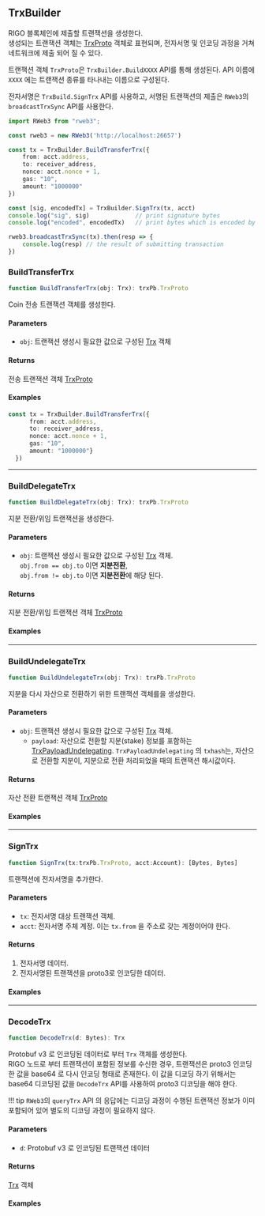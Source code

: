 ## TrxBuilder
RIGO 블록체인에 제출할 트랜잭션을 생성한다.  
생성되는 트랜잭션 객체는 [TrxProto](../internals/data.md#trxproto) 객체로 표현되며, 
전자서명 및 인코딩 과정을 거쳐 네트워크에 제출 되어 질 수 있다.

트랜잭션 객체 `TrxProto`은 `TrxBuilder.BuildXXXX` API를 통해 생성된다.
API 이름에 `XXXX` 에는 트랜잭션 종류를 타나내는 이름으로 구성된다.  

전자서명은 `TrxBuild.SignTrx` API를 사용하고, 
서명된 트랜잭션의 제출은 `RWeb3`의 `broadcastTrxSync` API를 사용한다.

```ts
import RWeb3 from "rweb3";

const rweb3 = new RWeb3('http://localhost:26657')

const tx = TrxBuilder.BuildTransferTrx({
    from: acct.address,
    to: receiver_address,
    nonce: acct.nonce + 1,
    gas: "10",
    amount: "1000000"
})

const [sig, encodedTx] = TrxBuilder.SignTrx(tx, acct)
console.log("sig", sig)             // print signature bytes
console.log("encoded", encodedTx)   // print bytes which is encoded by protobuf v3

rweb3.broadcastTrxSync(tx).then(resp => {
    console.log(resp) // the result of submitting transaction
})

```

### BuildTransferTrx
```ts
function BuildTransferTrx(obj: Trx): trxPb.TrxProto
```
Coin 전송 트랜잭션 객체를 생성한다.

#### Parameters
- `obj`: 트랜잭션 생성시 필요한 값으로 구성된 [Trx](../internals/data.md#trx) 객체

#### Returns
전송 트랜잭션 객체 [TrxProto](../internals/data.md#trxproto) 

#### Examples
```ts
const tx = TrxBuilder.BuildTransferTrx({
      from: acct.address,
      to: receiver_address,
      nonce: acct.nonce + 1,
      gas: "10",
      amount: "1000000"}
  })
```

---


### BuildDelegateTrx
```ts
function BuildDelegateTrx(obj: Trx): trxPb.TrxProto
```
지분 전환/위임 트랜잭션을 생성한다.

#### Parameters
- `obj`: 트랜잭션 생성시 필요한 값으로 구성된 [Trx](../internals/data.md#trx) 객체.  
  `obj.from == obj.to` 이면 **지분전환**,  
  `obj.from != obj.to` 이면 **지분전환**에 해당 된다.

#### Returns
지분 전환/위임 트랜잭션 객체 [TrxProto](../internals/data.md#trxproto)

#### Examples

---

### BuildUndelegateTrx
```ts
function BuildUndelegateTrx(obj: Trx): trxPb.TrxProto
```
지분을 다시 자산으로 전환하기 위한 트랜잭션 객체를을 생성한다.

#### Parameters
- `obj`: 트랜잭션 생성시 필요한 값으로 구성된 [Trx](../internals/data.md#trx) 객체.  
  - `payload`: 자산으로 전환할 지분(stake) 정보를 포함하는 [TrxPayloadUndelegating](../internals/data.md#trxpayloadundelegating).
  `TrxPayloadUndelegating` 의 `txhash`는, 자산으로 전환할 지분이, 지분으로 전환 처리되었을 때의 트랜잭션 해시값이다.

#### Returns
자산 전환 트랜잭션 객체 [TrxProto](../internals/data.md#trxproto)

#### Examples

---

### SignTrx
```ts
function SignTrx(tx:trxPb.TrxProto, acct:Account): [Bytes, Bytes]
```
트랜잭션에 전자서명을 추가한다.

#### Parameters
- `tx`: 전자서명 대상 트랜잭션 객체.
- `acct`: 전자서명 주체 계정. 이는 `tx.from` 을 주소로 갖는 계정이어야 한다.

#### Returns
1. 전자서명 데이터.
2. 전자서명된 트랜잭션을 proto3로 인코딩한 데이터.

#### Examples

---

### DecodeTrx
```ts
function DecodeTrx(d: Bytes): Trx
```
Protobuf v3 로 인코딩된 데이터로 부터 `Trx` 객체를 생성한다.  
RIGO 노드로 부터 트랜잭션이 포함된 정보를 수신한 경우, 트랜잭션은 proto3 인코딩한 값을 base64 로 다시 인코딩 형태로 존재한다.
이 값을 디코딩 하기 위해서는 base64 디코딩된 값을 `DecodeTrx` API를 사용하여 proto3 디코딩을 해야 한다.  

!!! tip
    `RWeb3`의 `queryTrx` API 의 응답에는 디코딩 과정이 수행된 트랜잭션 정보가 이미 포함되어 있어 별도의 디코딩 과정이 필요하지 않다. 
    

#### Parameters
- `d`: Protobuf v3 로 인코딩된 트랜잭션 데이터

#### Returns
[Trx](../internals/data.md#trx) 객체

#### Examples
